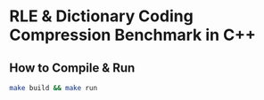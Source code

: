 # RLE & Dictionary Coding Compression Benchmark in C++
## How to Compile & Run

```bash
make build && make run
```
